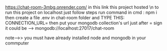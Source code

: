 https://chat-room-3mbg.onrender.com/ 
in this link this project hosted
\n to run this project on localhost 
just follow steps
run command in cmd :  npm i
then create a file .env in chat-room folder
and TYPE THIS:
CONNECTION_URL=
then put your mongodb collection's url just after = sign
it could be -->   mongodb://localhost:27017/chat-room

note-->> you must have already installed node and mongodb in your commputer
